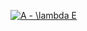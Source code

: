 <a href="https://t.me/applicative_memes" target="_blank"><img src="https://latex.codecogs.com/gif.latex?A&space;-&space;\lambda&space;E" title="A - \lambda E" /></a>
